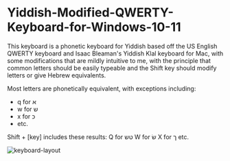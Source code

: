 # Yiddish-Modified-QWERTY-Keyboard-for-Windows-10-11

This keyboard is a phonetic keyboard for Yiddish based off the US English QWERTY keyboard and Isaac Bleaman's Yiddish Klal keyboard for Mac, with some modifications that are mildly intuitive to me, with the principle that common letters should be easily typeable and the Shift key should modify letters or give Hebrew equivalents.

Most letters are phonetically equivalent, with exceptions including:
<ul>
  <li>q for א</li>
  <li>w for ש</li>
  <li>x for כ</li>
  <li>etc.</li>
</ul>

Shift + [key] includes these results:
  Q for טש
  W for שׂ
  X for ך
  etc.

![keyboard-layout](https://github.com/Maizesheep/Yiddish-Modified-QWERTY-Keyboard-for-Windows-10-11/assets/96145017/c2678187-1e95-4304-b1d2-744250a28175)
